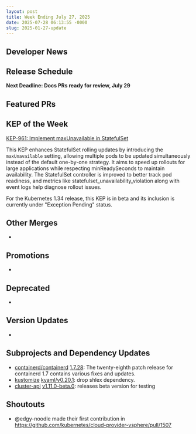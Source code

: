 ```yaml
---
layout: post
title: Week Ending July 27, 2025
date: 2025-07-28 06:13:55 -0000
slug: 2025-01-27-update
---
```


## Developer News


## Release Schedule

**Next Deadline: Docs PRs ready for review, July 29**


## Featured PRs


## KEP of the Week
[KEP-961: Implement maxUnavailable in StatefulSet](https://github.com/kubernetes/enhancements/blob/master/keps/sig-apps/961-maxunavailable-for-statefulset/README.md)

This KEP enhances StatefulSet rolling updates by introducing the `maxUnavailable` setting, allowing multiple pods to be updated simultaneously instead of the default one-by-one strategy. It aims to speed up rollouts for large applications while respecting minReadySeconds to maintain availability. The StatefulSet controller is improved to better track pod readiness, and metrics like statefulset_unavailability_violation along with event logs help diagnose rollout issues. 

For the Kubernetes 1.34 release, this KEP is in beta and its inclusion is currently under "Exception Pending" status.
## Other Merges

*

## Promotions

*

## Deprecated

*

## Version Updates

*

## Subprojects and Dependency Updates

* [containerd/containerd](https://github.com/containerd/containerd) [1.7.28](https://github.com/containerd/containerd/releases/tag/v1.7.28): The twenty-eighth patch release for containerd 1.7 contains various fixes and updates.
* [kustomize](https://github.com/kubernetes-sigs/kustomize) [kyaml/v0.20.1](https://github.com/kubernetes-sigs/kustomize/releases/tag/kyaml%2Fv0.20.1): drop shlex dependency.
* [cluster-api](https://github.com/kubernetes-sigs/cluster-api) [v1.11.0-beta.0](https://github.com/kubernetes-sigs/cluster-api/releases/tag/v1.11.0-beta.0): releases beta version for testing


## Shoutouts

* @edgy-noodle made their first contribution in https://github.com/kubernetes/cloud-provider-vsphere/pull/1507